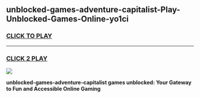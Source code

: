 
## unblocked-games-adventure-capitalist-Play-Unblocked-Games-Online-yo1ci
<h3>
<a href="https://premium76.site?title=unblocked-games-adventure-capitalist&ref=25A">CLICK TO PLAY</a></h3>
<hr>

<h3>
<a href="https://premium76.site?title=unblocked-games-adventure-capitalist&ref=25A">CLICK 2 PLAY</a>
  
</h3>

<a href="https://premium76.site?title=unblocked-games-adventure-capitalist&ref=25A"><img src="https://clearcache.store/games.png"></a>


**unblocked-games-adventure-capitalist games unblocked: Your Gateway to Fun and Accessible Online Gaming**
